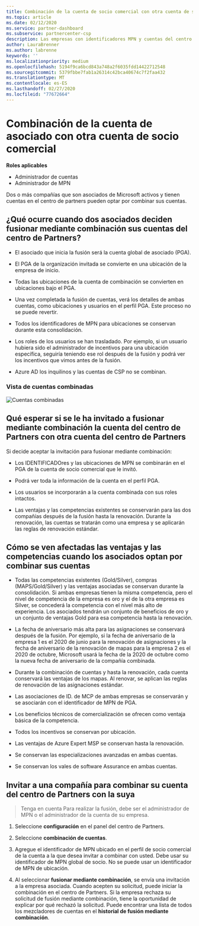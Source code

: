 ```yaml
---
title: Combinación de la cuenta de socio comercial con otra cuenta de socio | Centro de Partners
ms.topic: article
ms.date: 02/12/2020
ms.service: partner-dashboard
ms.subservice: partnercenter-csp
description: Las empresas con identificadores MPN y cuentas del centro de partners pueden combinar sus cuentas.
author: LauraBrenner
ms.author: labrenne
keywords: ''
ms.localizationpriority: medium
ms.openlocfilehash: 5194f9ca6bcd843a748a2f6035fdd14422712548
ms.sourcegitcommit: 5379fbbe7fab1a26314c42bca40674c7f2faa432
ms.translationtype: MT
ms.contentlocale: es-ES
ms.lasthandoff: 02/27/2020
ms.locfileid: "77672664"
---
```

# <a name="merging-your-partner-account-with-another-partner-account"></a>Combinación de la cuenta de asociado con otra cuenta de socio comercial

**Roles aplicables**

- Administrador de cuentas
- Administrador de MPN

Dos o más compañías que son asociados de Microsoft activos y tienen cuentas en el centro de partners pueden optar por combinar sus cuentas. 

## <a name="what-happens-when-two-partners-decide-to-merge-their-partner-center-accounts"></a>¿Qué ocurre cuando dos asociados deciden fusionar mediante combinación sus cuentas del centro de Partners?

- El asociado que inicia la fusión será la cuenta global de asociado (PGA). 

- El PGA de la organización invitada se convierte en una ubicación de la empresa de inicio.  

- Todas las ubicaciones de la cuenta de combinación se convierten en ubicaciones bajo el PGA. 

- Una vez completada la fusión de cuentas, verá los detalles de ambas cuentas, como ubicaciones y usuarios en el perfil PGA. Este proceso no se puede revertir. 

- Todos los identificadores de MPN para ubicaciones se conservan durante esta consolidación. 

- Los roles de los usuarios se han trasladado. Por ejemplo, si un usuario hubiera sido el administrador de incentivos para una ubicación específica, seguiría teniendo ese rol después de la fusión y podrá ver los incentivos que vimos antes de la fusión. 

- Azure AD los inquilinos y las cuentas de CSP no se combinan.

### <a name="view-of-merged-accounts"></a>Vista de cuentas combinadas

![Cuentas combinadas](images/AccountMerge_graphic.png)


## <a name="what-to-expect-if-you-have-been-invited-to-merge-your-partner-center-account-with-another-partner-center-account"></a>Qué esperar si se le ha invitado a fusionar mediante combinación la cuenta del centro de Partners con otra cuenta del centro de Partners

Si decide aceptar la invitación para fusionar mediante combinación:

- Los IDENTIFICADOres y las ubicaciones de MPN se combinarán en el PGA de la cuenta de socio comercial que le invitó. 

- Podrá ver toda la información de la cuenta en el perfil PGA.

- Los usuarios se incorporarán a la cuenta combinada con sus roles intactos.

- Las ventajas y las competencias existentes se conservarán para las dos compañías después de la fusión hasta la renovación. Durante la renovación, las cuentas se tratarán como una empresa y se aplicarán las reglas de renovación estándar.  

## <a name="how-benefits-and-competencies-are-affected-when-partners-elect-to-merge-their-accounts"></a>Cómo se ven afectadas las ventajas y las competencias cuando los asociados optan por combinar sus cuentas

- Todas las competencias existentes (Gold/Silver), compras (MAPS/Gold/Silver) y las ventajas asociadas se conservan durante la consolidación. Si ambas empresas tienen la misma competencia, pero el nivel de competencia de la empresa es oro y el de la otra empresa es Silver, se concederá la competencia con el nivel más alto de experiencia. Los asociados tendrán un conjunto de beneficios de oro y un conjunto de ventajas Gold para esa competencia hasta la renovación.

- La fecha de aniversario más alta para las asignaciones se conservará después de la fusión. Por ejemplo, si la fecha de aniversario de la empresa 1 es el 2020 de junio para la renovación de asignaciones y la fecha de aniversario de la renovación de mapas para la empresa 2 es el 2020 de octubre, Microsoft usará la fecha de la 2020 de octubre como la nueva fecha de aniversario de la compañía combinada.

- Durante la combinación de cuentas y hasta la renovación, cada cuenta conservará las ventajas de los mapas. Al renovar, se aplican las reglas de renovación de las asignaciones estándar.  

- Las asociaciones de ID. de MCP de ambas empresas se conservarán y se asociarán con el identificador de MPN de PGA.

- Los beneficios técnicos de comercialización se ofrecen como ventaja básica de la competencia.  

- Todos los incentivos se conservan por ubicación. 

- Las ventajas de Azure Expert MSP se conservan hasta la renovación. 

- Se conservan las especializaciones avanzadas en ambas cuentas. 

- Se conservan los vales de software Assurance en ambas cuentas.

## <a name="invite-a-company-to-merge-its-partner-center-account-with-yours"></a>Invitar a una compañía para combinar su cuenta del centro de Partners con la suya 

>Tenga en cuenta Para realizar la fusión, debe ser el administrador de MPN o el administrador de la cuenta de su empresa.

1. Seleccione **configuración** en el panel del centro de Partners.

2. Seleccione **combinación de cuentas**.

3. Agregue el identificador de MPN ubicado en el perfil de socio comercial de la cuenta a la que desea invitar a combinar con usted. Debe usar su identificador de MPN global de socio. No se puede usar un identificador de MPN de ubicación.

4. Al seleccionar **fusionar mediante combinación**, se envía una invitación a la empresa asociada. Cuando acepten su solicitud, puede iniciar la combinación en el centro de Partners. Si la empresa rechaza su solicitud de fusión mediante combinación, tiene la oportunidad de explicar por qué rechazó la solicitud. Puede encontrar una lista de todos los mezcladores de cuentas en el **historial de fusión mediante combinación**.





